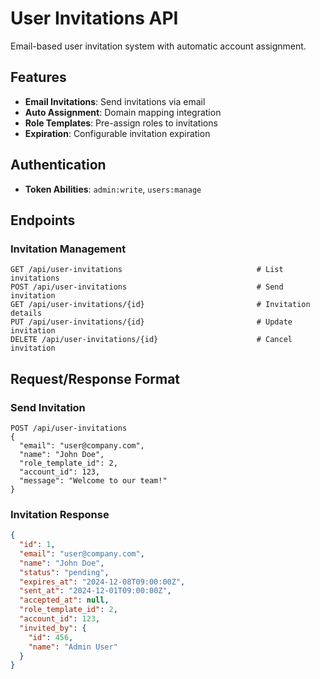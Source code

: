 # User Invitations API

Email-based user invitation system with automatic account assignment.

## Features
- **Email Invitations**: Send invitations via email
- **Auto Assignment**: Domain mapping integration
- **Role Templates**: Pre-assign roles to invitations
- **Expiration**: Configurable invitation expiration

## Authentication
- **Token Abilities**: `admin:write`, `users:manage`

## Endpoints

### Invitation Management
```http
GET /api/user-invitations                              # List invitations
POST /api/user-invitations                             # Send invitation
GET /api/user-invitations/{id}                         # Invitation details
PUT /api/user-invitations/{id}                         # Update invitation
DELETE /api/user-invitations/{id}                      # Cancel invitation
```

## Request/Response Format

### Send Invitation
```http
POST /api/user-invitations
{
  "email": "user@company.com",
  "name": "John Doe",
  "role_template_id": 2,
  "account_id": 123,
  "message": "Welcome to our team!"
}
```

### Invitation Response
```json
{
  "id": 1,
  "email": "user@company.com",
  "name": "John Doe",
  "status": "pending",
  "expires_at": "2024-12-08T09:00:00Z",
  "sent_at": "2024-12-01T09:00:00Z",
  "accepted_at": null,
  "role_template_id": 2,
  "account_id": 123,
  "invited_by": {
    "id": 456,
    "name": "Admin User"
  }
}
```